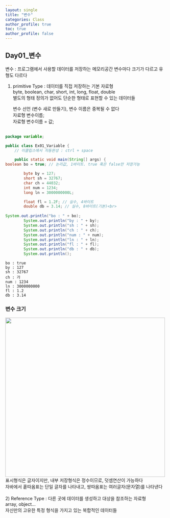 ```yaml
---
layout: single
title: "변수"
categories: Class
author_profile: true
toc: true
author_profile: false
---
```


## Day01_변수

변수 : 프로그램에서 사용할 데이터를 저장하는 메모리공간
변수마다 크기가 다르고 유형도 다르다

1) primitive Type : 데이터를 직접 저장하는 기본 자료형<br>
   byte, boolean, char, short, int, long, float, double<br>
   별도의 형태 정의가 없어도 단순한 형태로 표현할 수 있는 데이터들<br>

   변수 선언 (변수 새로 만들기), 변수 이름은 중복될 수 없다<br>
   자료형 변수이름;<br>
   자료형 변수이름 = 값;<br><br>


```Java
package variable;

public class Ex01_Variable {
	// 이클립스에서 자동완성 : ctrl + space

	public static void main(String[] args) {
boolean bo = true; // 논리값, 1바이트. true 혹은 false만 저장가능

		byte by = 127; 
		short sh = 32767; 
		char ch = 44032; 
		int num = 1234; 
		long ln = 3000000000L; 

		float fl = 1.2F; // 실수, 4바이트
		double db = 3.14; // 실수, 8바이트(기본)<br>
		
System.out.println("bo : " + bo);
		System.out.println("by : " + by);
		System.out.println("sh : " + sh);
		System.out.println("ch : " + ch);
		System.out.println("num : " + num);
		System.out.println("ln : " + ln);
		System.out.println("fl : " + fl);
		System.out.println("db : " + db);
		System.out.println();
```

    bo : true
    by : 127
    sh : 32767
    ch : 가
    num : 1234
    ln : 3000000000
    fl : 1.2
    db : 3.14
    
    

### 변수 크기

<img src="https://t1.daumcdn.net/cfile/tistory/2307CC3F54C4ED2931" width= 500x align="left">
<br><br><br><br><br><br><br><br><br><br><br>
표시형식은 글자이지만, 내부 저장형식은 정수이므로, 덧셈연산이 가능하다 <br>
자바에서 홑따옴표는 단일 글자를 나타내고, 쌍따옴표는 여러글자(문자열)를 나타낸다 <br><br>
2) Reference Type : 다른 곳에 데이터를 생성하고 대상을 참조하는 자료형 <br>
 array, object... <br>
 자신만의 고유한 특정 형식을 가지고 있는 복합적인 데이터들 <br>

 
